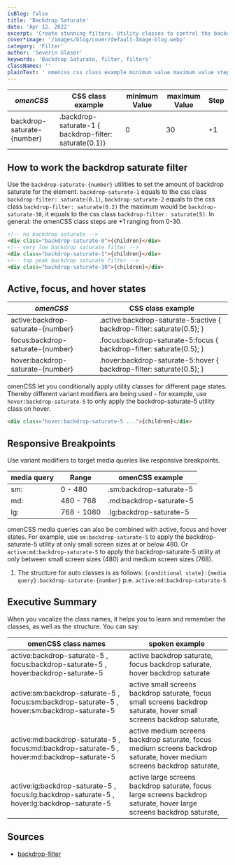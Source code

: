 ```yaml
---
isBlog: false
title: 'Backdrop Saturate'
date: 'Apr 12. 2022'
excerpt: 'Create stunning filters. Utility classes to control the backdrop saturate.'
cover*image: '/images/blog/cover/default-Image-blog.webp'
category: 'Filter'
author: 'Severin Glaser'
keywords: 'Backdrop Saturate, filter, filters'
classNames: ''
plainText: ' omencss css class example minimum value maximum value step backdrop-saturate number backdrop-saturate-1 backdrop-filter: saturate 0 1 0 30 +1 how to work the backdrop saturate filter use the `backdrop-saturate number ` utilities to set the amount of backdrop saturate for the element `backdrop-saturate-1` equals to the css class `backdrop-filter: saturate 0 1 ` `backdrop-saturate-2` equals to the css class `backdrop-filter: saturate 0 2 ` the maximum would be `backdrop-saturate-30` it equals to the css class `backdrop-filter: saturate 5 ` in general: the omencss class steps are +1 ranging from 0-30  active focus and hover states omencss css class example active:backdrop-saturate number active :backdrop-saturate-5:active backdrop-filter: saturate 0 5 ; focus:backdrop-saturate number focus :backdrop-saturate-5:focus backdrop-filter: saturate 0 5 ; hover:backdrop-saturate number hover :backdrop-saturate-5:hover backdrop-filter: saturate 0 5 ; omencss let you conditionally apply utility classes for different page states thereby different variant modifiers are being used for example use `hover:backdrop-saturate-5` to only apply the backdrop-saturate-5 utility class on hover  responsive breakpoints use variant modifiers to target media queries like responsive breakpoints media query range omencss example sm: 0 480 sm:backdrop-saturate-5 md: 480 768 md:backdrop-saturate-5 lg: 768 1080 lg:backdrop-saturate-5 omencss media queries can also be combined with active focus and hover states for example use `sm:backdrop-saturate-5` to apply the backdrop-saturate-5 utility at only small screen sizes at or below 480 or `active:md:backdrop-saturate-5` to apply the backdrop-saturate-5 utility at only between small screen sizes 480 and medium screen sizes 768 1 the structure for auto classes is as follows: ` conditional state : media query :backdrop-saturate number ` p e `active:md:backdrop-saturate-5` executive summary when you vocalize the class names it helps you to learn and remember the classes as well as the structure you can say: omencss class names spoken example active:backdrop-saturate-5 focus:backdrop-saturate-5 hover:backdrop-saturate-5 active backdrop saturate focus backdrop saturate hover backdrop saturate active:sm:backdrop-saturate-5 focus:sm:backdrop-saturate-5 hover:sm:backdrop-saturate-5 active small screens backdrop saturate focus small screens backdrop saturate hover small screens backdrop saturate active:md:backdrop-saturate-5 focus:md:backdrop-saturate-5 hover:md:backdrop-saturate-5 active medium screens backdrop saturate focus medium screens backdrop saturate hover medium screens backdrop saturate active:lg:backdrop-saturate-5 focus:lg:backdrop-saturate-5 hover:lg:backdrop-saturate-5 active large screens backdrop saturate focus large screens backdrop saturate hover large screens backdrop saturate sources backdrop-filter https: develo mozilla org en-us docs web css backdrop-filter '
---
```


| _omenCSS_                  | CSS class example                                      | minimum Value | maximum Value | Step |
| -------------------------- | ------------------------------------------------------ | ------------- | ------------- | ---- |
| backdrop-saturate-{number} | .backdrop-saturate-1 { backdrop-filter: saturate(0.1)} | 0             | 30            | +1   |

## How to work the backdrop saturate filter

Use the `backdrop-saturate-{number}` utilities to set the amount of backdrop saturate for the element. `backdrop-saturate-1` equals to the css class `backdrop-filter: saturate(0.1)`, `backdrop-saturate-2` equals to the css class `backdrop-filter: saturate(0.2)` the maximum would be `backdrop-saturate-30`, it equals to the css class `backdrop-filter: saturate(5)`. In general: the omenCSS class steps are +1 ranging from 0-30.

```html
<!-- no backdrop saturate -->
<div class="backdrop-saturate-0">{children}</div>
<!-- very low backdrop saturate filter -->
<div class="backdrop-saturate-1">{children}</div>
<!-- top peak backdrop saturate filter -->
<div class="backdrop-saturate-30">{children}</div>
```

## Active, focus, and hover states

| _omenCSS_                         | CSS class example                                                       |
| --------------------------------- | ----------------------------------------------------------------------- |
| active:backdrop-saturate-{number} | .active\:backdrop-saturate-5:active { backdrop-filter: saturate(0.5); } |
| focus:backdrop-saturate-{number}  | .focus\:backdrop-saturate-5:focus { backdrop-filter: saturate(0.5); }   |
| hover:backdrop-saturate-{number}  | .hover\:backdrop-saturate-5:hover { backdrop-filter: saturate(0.5); }   |

omenCSS let you conditionally apply utility classes for different page states. Thereby different variant modifiers are being used - for example, use `hover:backdrop-saturate-5` to only apply the backdrop-saturate-5 utility class on hover.

```html
<div class="hover:backdrop-saturate-5 ...">{children}</div>
```

## Responsive Breakpoints

Use variant modifiers to target media queries like responsive breakpoints.

| media query | Range      | omenCSS example         |
| ----------- | ---------- | ----------------------- |
| sm:         | 0 - 480    | .sm:backdrop-saturate-5 |
| md:         | 480 - 768  | .md:backdrop-saturate-5 |
| lg:         | 768 - 1080 | .lg:backdrop-saturate-5 |

omenCSS media queries can also be combined with active, focus and hover states. For example, use `sm:backdrop-saturate-5` to apply the backdrop-saturate-5 utility at only small screen sizes at or below 480. Or `active:md:backdrop-saturate-5` to apply the backdrop-saturate-5 utility at only between small screen sizes (480) and medium screen sizes (768).

1. The structure for auto classes is as follows: `{conditional state}:{media query}:backdrop-saturate-{number}` p.e. `active:md:backdrop-saturate-5`

## Executive Summary

When you vocalize the class names, it helps you to learn and remember the classes, as well as the structure. You can say:

| omenCSS class names                                                                         | spoken example                                                                                                           |
| ------------------------------------------------------------------------------------------- | ------------------------------------------------------------------------------------------------------------------------ |
| active:backdrop-saturate-5 , focus:backdrop-saturate-5 , hover:backdrop-saturate-5          | active backdrop saturate, focus backdrop saturate, hover backdrop saturate                                               |
| active:sm:backdrop-saturate-5 , focus:sm:backdrop-saturate-5 , hover:sm:backdrop-saturate-5 | active small screens backdrop saturate, focus small screens backdrop saturate, hover small screens backdrop saturate,    |
| active:md:backdrop-saturate-5 , focus:md:backdrop-saturate-5 , hover:md:backdrop-saturate-5 | active medium screens backdrop saturate, focus medium screens backdrop saturate, hover medium screens backdrop saturate, |
| active:lg:backdrop-saturate-5 , focus:lg:backdrop-saturate-5 , hover:lg:backdrop-saturate-5 | active large screens backdrop saturate, focus large screens backdrop saturate, hover large screens backdrop saturate,    |

## Sources

- [backdrop-filter](https://develo.mozilla.org/en-US/docs/Web/CSS/backdrop-filter)
